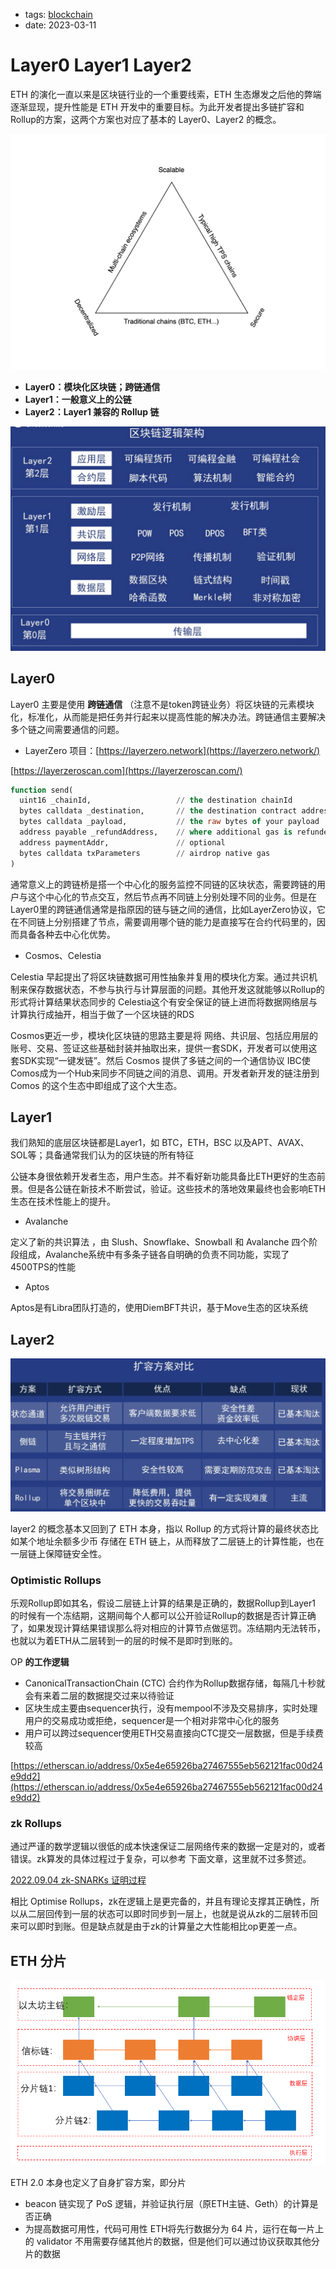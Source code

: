 - tags: [blockchain](/tags.md#blockchain)
- date: 2023-03-11

# Layer0 Layer1 Layer2

ETH 的演化一直以来是区块链行业的一个重要线索，ETH 生态爆发之后他的弊端逐渐显现，提升性能是 ETH 开发中的重要目标。为此开发者提出多链扩容和Rollup的方案，这两个方案也对应了基本的 Layer0、Layer2 的概念。

![Untitled](/images/2023-03-11-1.png)

- **Layer0：模块化区块链；跨链通信**
- **Layer1：一般意义上的公链**
- **Layer2：Layer1 兼容的 Rollup 链**

![Untitled](/images/2023-03-11-2.png)

## Layer0

Layer0 主要是使用 **跨链通信** （注意不是token跨链业务）将区块链的元素模块化，标准化，从而能是把任务并行起来以提高性能的解决办法。跨链通信主要解决多个链之间需要通信的问题。

- LayerZero 项目：[https://layerzero.network](https://layerzero.network/)

[https://layerzeroscan.com](https://layerzeroscan.com/)

```sql
function send(
  uint16 _chainId,                   // the destination chainId
  bytes calldata _destination,       // the destination contract address
  bytes calldata _payload,           // the raw bytes of your payload
  address payable _refundAddress,    // where additional gas is refunded
  address paymentAddr,               // optional
  bytes calldata txParameters        // airdrop native gas
)
```

通常意义上的跨链桥是搭一个中心化的服务监控不同链的区块状态，需要跨链的用户与这个中心化的节点交互，然后节点再不同链上分别处理不同的业务。但是在Layer0里的跨链通信通常是指原因的链与链之间的通信，比如LayerZero协议，它在不同链上分别搭建了节点，需要调用哪个链的能力是直接写在合约代码里的，因而具备各种去中心化优势。

- Cosmos、Celestia

Celestia 早起提出了将区块链数据可用性抽象并复用的模块化方案。通过共识机制来保存数据状态，不参与执行与计算层面的问题。其他开发这就能够以Rollup的形式将计算结果状态同步的 Celestia这个有安全保证的链上进而将数据网络层与计算执行成抽开，相当于做了一个区块链的RDS

Cosmos更近一步，模块化区块链的思路主要是将 网络、共识层、包括应用层的账号、交易、签证这些基础封装并抽取出来，提供一套SDK，开发者可以使用这套SDK实现“一键发链”。然后 Cosmos 提供了多链之间的一个通信协议 IBC使Comos成为一个Hub来同步不同链之间的消息、调用。开发者新开发的链注册到 Comos 的这个生态中即组成了这个大生态。

## Layer1

我们熟知的底层区块链都是Layer1，如 BTC，ETH，BSC 以及APT、AVAX、SOL等；具备通常我们认为的区块链的所有特征

公链本身很依赖开发者生态，用户生态。并不看好新功能具备比ETH更好的生态前景。但是各公链在新技术不断尝试，验证。这些技术的落地效果最终也会影响ETH生态在技术性能上的提升。

- Avalanche

定义了新的共识算法 ，由 Slush、Snowflake、Snowball 和 Avalanche 四个阶段组成，Avalanche系统中有多条子链各自明确的负责不同功能，实现了 4500TPS的性能

- Aptos

Aptos是有Libra团队打造的，使用DiemBFT共识，基于Move生态的区块系统

## Layer2

![Untitled](/images/2023-03-11-3.png)

layer2 的概念基本又回到了 ETH 本身，指以 Rollup 的方式将计算的最终状态比如某个地址余额多少币 存储在 ETH 链上，从而释放了二层链上的计算性能，也在一层链上保障链安全性。

### Optimistic Rollups

乐观Rollup即如其名，假设二层链上计算的结果是正确的，数据Rollup到Layer1 的时候有一个冻结期，这期间每个人都可以公开验证Rollup的数据是否计算正确了，如果发现计算结果错误那么将对相应的计算节点做惩罚。冻结期内无法转币，也就以为着ETH从二层转到一的层的时候不是即时到账的。

OP **的工作逻辑** 

- CanonicalTransactionChain (CTC) 合约作为Rollup数据存储，每隔几十秒就会有来着二层的数据提交过来以待验证
- 区块生成主要由sequencer执行，没有mempool不涉及交易排序，实时处理用户的交易成功或拒绝，sequencer是一个相对非常中心化的服务
- 用户可以跨过sequencer使用ETH交易直接向CTC提交一层数据，但是手续费较高

[https://etherscan.io/address/0x5e4e65926ba27467555eb562121fac00d24e9dd2](https://etherscan.io/address/0x5e4e65926ba27467555eb562121fac00d24e9dd2)

### zk Rollups

通过严谨的数学逻辑以很低的成本快速保证二层网络传来的数据一定是对的，或者错误。zk算发的具体过程过于复杂，可以参考 下面文章，这里就不过多赘述。

[2022.09.04 zk-SNARKs 证明过程](2022%2009%2004%20zk-SNARKs%20%E8%AF%81%E6%98%8E%E8%BF%87%E7%A8%8B%2027578037eb3f401b8b8eb015e6beeca1.md)

相比 Optimise Rollups，zk在逻辑上是更完备的，并且有理论支撑其正确性，所以从二层回传到一层的状态可以即时同步到一层上，也就是说从zk的二层转币回来可以即时到账。但是缺点就是由于zk的计算量之大性能相比op更差一点。

## ETH 分片

![Untitled](/images/2023-03-11-4.png)

ETH 2.0 本身也定义了自身扩容方案，即分片

- beacon 链实现了 PoS 逻辑，并验证执行层（原ETH主链、Geth）的计算是否正确
- 为提高数据可用性，代码可用性 ETH将先行数据分为 64 片，运行在每一片上的 validator 不用需要存储其他片的数据，但是他们可以通过协议获取其他分片的数据